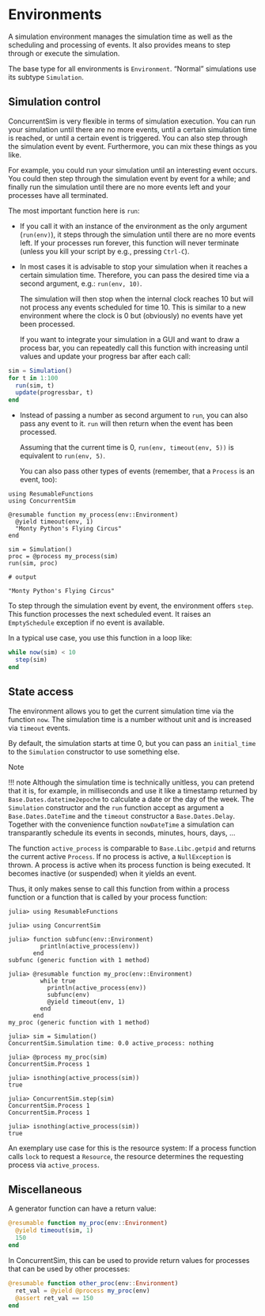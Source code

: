 # Environments

A simulation environment manages the simulation time as well as the scheduling and processing of events. It also provides means to step through or execute the simulation.

The base type for all environments is `Environment`. “Normal” simulations use its subtype `Simulation`.

## Simulation control

ConcurrentSim is very flexible in terms of simulation execution. You can run your simulation until there are no more events, until a certain simulation time is reached, or until a certain event is triggered. You can also step through the simulation event by event. Furthermore, you can mix these things as you like.

For example, you could run your simulation until an interesting event occurs. You could then step through the simulation event by event for a while; and finally run the simulation until there are no more events left and your processes have all terminated.

The most important function here is `run`:

- If you call it with an instance of the environment as the only argument  (`run(env)`), it steps through the simulation until there are no more events left. If your processes run forever, this function will never terminate (unless you kill your script by e.g., pressing `Ctrl-C`).

- In most cases it is advisable to stop your simulation when it reaches a certain simulation time. Therefore, you can pass the desired time via a second argument, e.g.: `run(env, 10)`.

  The simulation will then stop when the internal clock reaches 10 but will not process any events scheduled for time 10. This is similar to a new environment where the clock is 0 but (obviously) no events have yet been processed.

  If you want to integrate your simulation in a GUI and want to draw a process bar, you can repeatedly call this function with increasing until values and update your progress bar after each call:

```julia
sim = Simulation()
for t in 1:100
  run(sim, t)
  update(progressbar, t)
end
```

- Instead of passing a number as second argument to `run`, you can also pass any event to it. `run` will then return when the event has been processed.

  Assuming that the current time is 0, `run(env, timeout(env, 5))` is equivalent to `run(env, 5)`.

  You can also pass other types of events (remember, that a `Process` is an event, too):

```jldoctest
using ResumableFunctions
using ConcurrentSim

@resumable function my_process(env::Environment)
  @yield timeout(env, 1)
  "Monty Python's Flying Circus"
end

sim = Simulation()
proc = @process my_process(sim)
run(sim, proc)

# output

"Monty Python's Flying Circus"
```

To step through the simulation event by event, the environment offers `step`. This function processes the next scheduled event. It raises an `EmptySchedule` exception if no event is available.

In a typical use case, you use this function in a loop like:
```julia
while now(sim) < 10
  step(sim)
end
```

## State access

The environment allows you to get the current simulation time via the function `now`. The simulation time is a number without unit and is increased via `timeout` events.

By default, the simulation starts at time 0, but you can pass an `initial_time` to the `Simulation` constructor to use something else.

Note

!!! note
    Although the simulation time is technically unitless, you can pretend that it is, for example, in milliseconds and use it like a timestamp returned by `Base.Dates.datetime2epochm` to calculate a date or the day of the week. The `Simulation` constructor and the `run` function accept as argument a `Base.Dates.DateTime` and the `timeout` constructor a `Base.Dates.Delay`. Together with the convenience function `nowDateTime` a simulation can transparantly schedule its events in seconds, minutes, hours, days, ...

The function `active_process` is comparable to `Base.Libc.getpid` and returns the current active `Process`. If no process is active, a `NullException` is thrown. A process is active when its process function is being executed. It becomes inactive (or suspended) when it yields an event.

Thus, it only makes sense to call this function from within a process function or a function that is called by your process function:

```jldoctest
julia> using ResumableFunctions

julia> using ConcurrentSim

julia> function subfunc(env::Environment)
         println(active_process(env))
       end
subfunc (generic function with 1 method)

julia> @resumable function my_proc(env::Environment)
         while true
           println(active_process(env))
           subfunc(env)
           @yield timeout(env, 1)
         end
       end
my_proc (generic function with 1 method)

julia> sim = Simulation()
ConcurrentSim.Simulation time: 0.0 active_process: nothing

julia> @process my_proc(sim)
ConcurrentSim.Process 1

julia> isnothing(active_process(sim))
true

julia> ConcurrentSim.step(sim)
ConcurrentSim.Process 1
ConcurrentSim.Process 1

julia> isnothing(active_process(sim))
true
```

An exemplary use case for this is the resource system: If a process function calls `lock` to request a `Resource`, the resource determines the requesting process via `active_process`.

## Miscellaneous

A generator function can have a return value:

```julia
@resumable function my_proc(env::Environment)
  @yield timeout(sim, 1)
  150
end
```

In ConcurrentSim, this can be used to provide return values for processes that can be used by other processes:

```julia
@resumable function other_proc(env::Environment)
  ret_val = @yield @process my_proc(env)
  @assert ret_val == 150
end
```